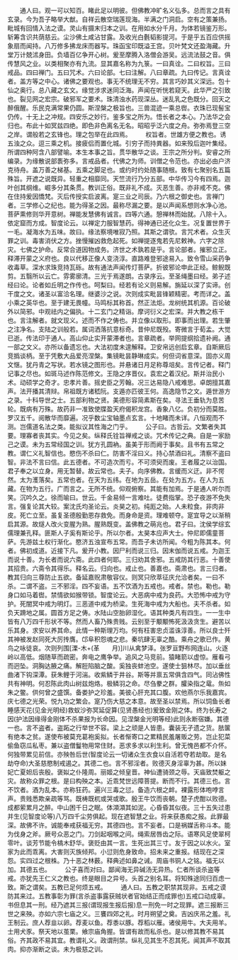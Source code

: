 <!-- { "loadSidebar": true } -->
　　通人曰。观一可以知百。睹此足以明彼。但佛教冲旷名义弘多。总而言之具有玄录。今为吾子略举大猷。自祥云散空瑞莲现海。半满之门洞启。空有之策兼扬。毗城有回情入法之谟。灵山有摄末归本之训。在用如水分千月。为体若镜鉴万形。斩筹含识共荫慈云。尘沙佛土咸沾甘露。及收光白氎韬影提河。于是乎五百应供摇象扇而闻持。八万修多拂龙床而器写。珠函宝印既溢王宫。贝叶梵文还盈海藏。升堂万计兢沭身田。负墙百亿争开心树。爰至摩腾入洛僧会游吴。远流法鼓之音。俱传慧风之业。以类相聚亦有九流。显其嘉名称为九箓。一曰真诠。二曰权旨。三曰戒品。四曰禅门。五曰咒术。六曰论部。七曰注解。八曰章疏。九曰传记。言真诠者。盖方等之中心。诸佛之要观也。事无不统理无不穷。其言巧妙其义深远。包十仙之奥行。总八藏之玄文。缘觉涉求迷同泛海。声闻在听恍若窥天。此华严之引致也。裂见网之宏宗。破邪军之要术。珠清浊水药现深丛。迷乱乳之色既分。回天之醉俄醒。乐民克满常果仍圆。斯涅槃之极旨也。三兽混迹一乘总辔。衣珠已现髻宝仍传。十无上之冲规。四安乐之妙行。鉴多宝之所为。悟长者之本心。乃法华之会归也。布此十如冥兹四绝。即色非色离名无名。昭昭乎泛六度之舟。弥弥焉登三空之岸。谓般若之玄锋也。理之包举在此四焉。
　　权旨者。世雄方便之教也。诱五浊之众。逗三乘之机。接疲侣而置化城。引穷子而持粪器。如来殁后迦叶集经。所谓四种阿含八部譬喻。本生本事之旨。贯华散华之谈。王宗之所分判。安睿之所编录。为缘散说部袠弥多。言戒品者。代佛之为师。训僧之令范也。亦出必由户济克待舟。盖万善之梯基。五乘之脚足也。或约时约处随事随根。致有七聚别名五篇殊旨。开遮之说既异。轻重之相靡同。天竺流行乃分五部。中华传习今有四焉。迦叶创其纲维。崛多分其条贯。教训正俗。既非礼不成。灭恶生善。亦非戒不克。佛在住持爰因憍梵。灭后传授实启波离。寔三业之司辰。乃六根之御史也。言禅门者。三学修心之纪也。能为得圣之因。最称尽漏之要。是以声闻系想则水净心池。菩萨熏修则华开意树。禅能发慧佛有诚言。四等六通。憩禅林而始就。八除十入。依定窟而方成。智度论云。以禅定力服智慧药。得神通已还化众生。况复置世界于一毛。凝海水为五味。故曰。缘法察境唯寂乃照。其斯之谓欤。言咒术者。众生灭罪之训。毒害消伏之方。挫慢摧凶救危起死。如禅提逐鬼若先尼敕神。六字之除灾。七佛之护命。反常合道因物成务。济世之术孰若是乎。言论部者。摧邪立正。释滞开蒙之义府也。良以代移正像人变浇淳。直路难登邪途易入。致令雪山采药争收毒草。深水求珠竞持瓦砾。故有通法声闻传灯菩萨。折彼邪论申此正经。鲸鲵既剪。五翳所以云亡。雰雾廓清。三光于焉遂朗。古录序云。至圣绳墨曰经。弟子述经曰论。论者如丘明之作传也。呵梨曰。经若有论义则易解。旃延以深了实谛。创干度之文。诸圣以富洽名理。继婆沙之说。次则成实毗昙锋颖精密。考而详之。盖小乘之英华也。至于建无畏幢。马鸣标其称首。然正法炬。龙树统其机源。百论破外以简邪。中观祛内之偏执。十二玄门之精诣。摩诃衍义之宏深。并大教之栋干也。言注解者。就文现义。述而不作之俦也。并立像以取形。即事而出理。若生肇之注净名。支陆之训般若。属词洒落抗意标奇。昔仲尼既殁。寄微言于荀孟。大觉已逝。传法印于通人。高山仰止实开蒙滞者也。言章疏者。举网提纲拾遗补阙。通一部之文义。亦所以备遗忘也。大法初度未遑解释。卫安帛远创启玄章。自斯厥后竞撝谈柄。至于凭敷大品爱亮涅槃。集镜毗昙静琳成实。何但词省意深。固亦义周文惬。犹丹青之写状。若水镜之图形也。并悬诸日月足称尊俎矣。言传记者。释门记事之尽也。如斑马述作陈范修文。王隐之序晋仪。袁宏之着汉纪。斯并治民小术。动硕学之奇才。忠孝片善。摇史臣之芳翰。况三达易隐八戒难思。卓朗擅其嘉声。法开播其清辩。帛祖既方诸嵇阮。支遁亦匹彼王何。高逸隐节之文。遁世游方之录。十科导世之士。五部利物之贤。美德形容简素斯在矣。寻法王垂轨为息苦轮。既病有万殊。故药非一准致使牒盈天府偈积龙宫。香象八亿。负初分而莫胜。罗汉五千。阅散华而靡遍。况乎数尘宝轴墨点玄言。十地睹而未详。八恒观而不测。岂儒道名法之类。能拟议其性海之门乎。
　　公子曰。古哲云。文繁者失其要。理寡者丧其实。今见之矣。纵释氏铨旨禅戒之谈。咒术传记之典。自是一家励己之谟。未为五常经国之训。犹方孔圆衲。虽美于形而阙于事矣。且书有五常之教。谓仁义礼智信也。愍伤不杀曰仁。防害不淫曰义。持心禁酒曰礼。清察不盗曰智。非法不言曰信。此五德者。不可造次而亏。不可须臾而废。王者履之以治国。君子奉之以立身。用无暂替。故云常也。夫子。向序佛教。言缓而义迂。非不愕然。太为濩落矣。五常也者。在天为五纬。在地为五岳。在处为五方。在人为五藏。在物为五行。广而言之。无所不统。仰观俯察。其能有加焉。于是通人听尔而笑。沉吟久之。徐而喻曰。世云。千金易倾一言难吐。徒费指掌。恐子夜游不免失言。强复论其大较。案沈氏均圣论云。炎昊之初。纯厖之始。人未粒食。非肉非皮。死亡立至。虽复圣德殷勤恩存救免。而身命是资。理难顿夺。寔宜导之以渐稍启其源。故燧人改火变腥为熟。腥熟既变。盖佛教之萌兆也。君子曰。沈侯学综玄儒理兼孔释。匪斯人子奚有斯论乎。所以尔者。太昊本应声大士。仲尼即儒童菩萨。先游兹土权行渐化。愍济五浊宣布五常。而吾子未访所闻。今粗为陈其本。何者。佛初成道。近接下凡。爰开小教。因尸利而说三归。因末伽而说五戒。为迦王而说十善。为长者而说六斋。此四者何耶。三归劝其舍邪。五戒防其行恶。十善使其招贵。六斋令其得乐。释名云。归向也。戒止也。善嘉也。斋肃也。言三归者。教其归向三尊防止五欲。备延嘉贶肃敬容仪。则冥只欣萃征庆允洽者矣。一曰不杀。二谓不盗。三不邪淫。四不妄语。五不饮酒为五戒也。戒者。禁也。勒也。勒身口如马着辔。禁情欲如猴带锁。智度论云。大恶病中戒为良药。大恐怖中戒为守护。死闇冥中戒为明灯。三恶道中戒为桥梁。生死海中戒为大船也。夫不杀者。如负天蹐地之属。圆首方足之俦。水陆山空胎卵湿化。语其种类凡有四生。一一生中皆有八万四千形状不等。然而人畜乃殊贵贱。云别至于颙颙怖死汲汲贪生。避苦以乐其身。求安以养其命。此情一种斯理万均。何有枉害忠贞滥诛淳善。所以良士歼其神被发赵同死大厉抟膺。邙阜积怨魂之悲。秦坑肆无辜之酷。乘舟之歌已作。黄鸟之咏徒哀。次则列围[溧-木+(革　　月)]川从禽梦泽。张罗亘野布网连山。火逐岭以高低。烟随草而疏密。奔电之鹰争举。追风之马竞前。猿睹箭以虚惊。雁看弓而迥坠。洞胸达腋之痛。解脰陷脑之酸。奚独丧蚌池空。遂使士狙林尽。加以垂丝曲渚下钩深潭。获朱鲤于河湍。收紫鳞于井谷。斯等并禀五常俱含四气。同沾佛性共有神明。何忍陈此肉山树兹炮烙。极鳞羽之命。尽刍豢之群。臛染指之鼋。缹如朱之鳖。供何曾之盛馔。备娄护之珍羞。美彼心肝充其口腹。欢他燕尔乐我嘉宾。庆七德之光荣。悦九功之繁会。寔乃伤大慈之本意。故至圣以禁焉。所以饲鱼长者睡感天花(见金光明经)救蚁沙弥冥延促算(见贤愚经也)爰致金刚之体。终为长寿之因(护法因缘得金刚体不杀果报为长命因。见涅槃金光明等经)此则永断宿嫌。其德一也。言不盗者。盗跖之行举世不容。梁上之顽是人皆患。囊装无孑遗之货。胠箧有绝本之贫。遂使布被莫充葛袍奚拟。长者惭寄口之累精民羞屠贩之劳。岂止犯菜偷鱼窃瓜私枣。兼以盗僧鬘物用常住财。恶求多求以利生利。曾无愧邑都不介怀。何独带累见前信。亦殃咎后世(智度论云一切诸众生衣食以自活若夺若劫取。是名劫夺命)大圣慈愍制戒遏之。其德二也。言不邪淫者。败德灭身淫辜为甚。所以妹妃亡夏妲后丧殷。褒姒之仆隆周。丽姬之倾皇晋。神仙遭骑颈之辱。天庙致焚躯之灾。故称众罪之根。是曰构殃之本。近乖梵世远障菩提。断而不行。其德三也。言不饮者。酒为乱本。亦称狂药。遍兴三毒之愆。备造六根之衅。裸露形体咆哱言声。贵贱悉欺亲疏等骂。既梼既杌或哭或歌。殷王牛饮而丧朝。楚子虎酣以败德。成都萦累月之醉。中山困千日之眠。体澒澒其如泥。心昏昏其似夜。三十五失过患并生(见智度论等)八万四千尘劳俱起。现在遮智慧之业。将来获愚痴之报。此罪最深。故佛不许。诚能奉戒获福无穷。其德四也。言不妄者。口是祸媒舌称斗本。能为伐身之斧。厥号众恶之门。刀剑起咽喉之间。绳索居唇齿之际。语寒风足使翠柯零叶。谈芳节能令槁木舒华。褒贬由其一言。生死出其三寸。友于因之以水火。室家为此而乖离。大害则灭族倾邦。小愆则危身致命。招未来之重报。结现在之深怨。实四过之根株。乃十恶之林薮。释典述如鼻之诫。周庙书铜人之铭。福无以加。其德五也。
　　公子喜而对曰。鄙闻海无异碱汤无异热。仁者所谈杀盗等戒。亦犹先王仁义之教也。终是眼目之异号。头首之别名耳。将知殊途同归百虑一致。斯之谓矣。五教已足何烦五戒。
　　通人曰。五教之职禁其现非。五戒之谟防其来过。五教事彰为罪(言杀盗事露获贼状者官始结正而成罪也)五戒口动成辜。书但息其一刑。经乃遮其三报(谓现报生报后报)息一刑免一时之现罪。遮三报断三世之来殃。亦如六宗七庙之义。三饔四郊之礼。时月朔望之奠。吉凶庆吊之羞。礼王制云。庶人荐韭以卵。荐麦以鱼。荐黍以豚。荐稻以雁。诸侯用牛。大夫用羊。士用犬豕。祭天地以茧栗。飨宗庙角握。皆谓有故而私杀也。是以修其教不易其俗。齐其政不易其宜。教谓礼义。政谓刑禁。纵礼见其生不忍其死。闻其声不取其肉。抑亦渐断之谈。未为极慈之训。
